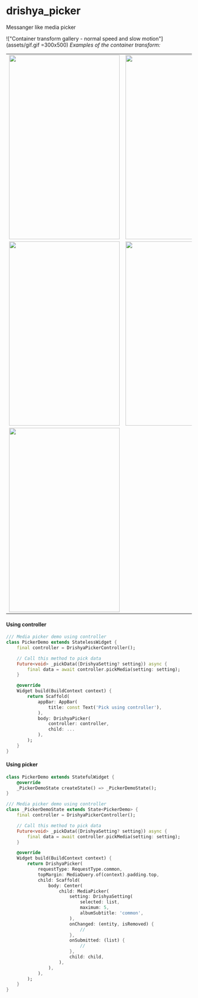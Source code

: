 # drishya_picker

Messanger like media picker

!["Container transform gallery - normal speed and slow motion"](assets/gif.gif =300x500)
_Examples of the container transform:_

<table>
  <tr>
    <td><img src="/assets/gif.gif" width="300" height="500"></td>
    <td><img src="https://raw.githubusercontent.com/koiralapankajgit/drishya_picker/main/assets/1.jpg" width="300" height="500"></td>
    <td><img src="https://raw.githubusercontent.com/koiralapankajgit/drishya_picker/main/assets/2.jpg" width="300" height="500"></td>
  </tr>
  <tr>
    <td><img src="https://raw.githubusercontent.com/koiralapankajgit/drishya_picker/main/assets/3.jpg" width="300" height="500"></td>
    <td><img src="https://raw.githubusercontent.com/koiralapankajgit/drishya_picker/main/assets/4.jpg" width="300" height="500"></td>
    <td><img src="https://raw.githubusercontent.com/koiralapankajgit/drishya_picker/main/assets/5.jpg" width="300" height="500"></td>
  </tr>
  <tr>
    <td><img src="https://raw.githubusercontent.com/koiralapankajgit/drishya_picker/main/assets/6.jpg" width="300" height="500"></td>
  </tr>
 </table>

#### Using controller

```dart
/// Media picker demo using controller
class PickerDemo extends StatelessWidget {
    final controller = DrishyaPickerController();

    // Call this method to pick data
    Future<void> _pickData({DrishyaSetting? setting}) async {
        final data = await controller.pickMedia(setting: setting);
    }

    @override
    Widget build(BuildContext context) {
        return Scaffold(
            appBar: AppBar(
                title: const Text('Pick using controller'),
            ),
            body: DrishyaPicker(
                controller: controller,
                child: ...
            ),
        );
    }
}
```

#### Using picker

```dart
class PickerDemo extends StatefulWidget {
    @override
    _PickerDemoState createState() => _PickerDemoState();
}

/// Media picker demo using controller
class _PickerDemoState extends State<PickerDemo> {
    final controller = DrishyaPickerController();

    // Call this method to pick data
    Future<void> _pickData({DrishyaSetting? setting}) async {
        final data = await controller.pickMedia(setting: setting);
    }

    @override
    Widget build(BuildContext context) {
        return DrishyaPicker(
            requestType: RequestType.common,
            topMargin: MediaQuery.of(context).padding.top,
            child: Scaffold(
                body: Center(
                    child: MediaPicker(
                        setting: DrishyaSetting(
                            selected: list,
                            maximum: 5,
                            albumSubtitle: 'common',
                        ),
                        onChanged: (entity, isRemoved) {
                            //
                        },
                        onSubmitted: (list) {
                            //
                        },
                        child: child,
                    ),
                ),
            ),
        );
    }
}
```
